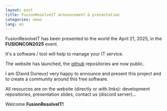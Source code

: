 ```yaml
---
layout: post
title: FusionResolveIT announcement & presentation
categories: news
lang: en
---
```


FusionResolveIT has been presented to the world the April 21, 2025, in the **FUSIONCON2025** event.

It's a software / tool will help to manage your IT service.

The website has launched, the [github](https://github.com/fusionresolveit/) repositories are now public.

I am (David Durieux) very happy to announce and present this project and to create a community around this free software.

All resources are on the website (directly or with links): development repositories, presentation slides, contact us (discord server)...

Welcome <strong>FusionResolveIT!</strong>

